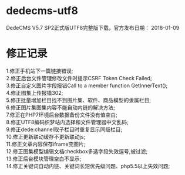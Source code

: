 # dedecms-utf8
DedeCMS V5.7 SP2正式版UTF8完整版下载，官方发布日期： 2018-01-09

# 修正记录
1.修正手机站下一篇链接错误;  
2.修正后台文件管理修改文件时提示CSRF Token Check Failed;  
3.修正自定义图片字段报错Call to a member function GetInnerText();  
4.修正图集上传报错302;  
5.修正批量增加栏目找不到图片集、软件、商品模型的隶属栏目;  
6.修正图片集图集内容不能自动内链的解决方法;  
7.修正在PHP7环境后台数据备份文件没有值空白;  
8.修正UTF8编码织梦站内选择和文件管理器中文乱码;  
9.修正dede:channel取子栏目时重复显示同级栏目;  
10.修正更新联动缓存不更新联动js;  
11.修正文章内容保存iframe变图片;  
12.修正图集模型编辑文档checkbox多选字段失效逗号,被过滤;  
13.修正后台模块管理空白不显示;  
14.修正关键词自动内链、关键词长短优先级问题、php5.5以上失效问题;  
